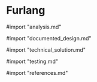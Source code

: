 # Furlang

#import "analysis.md"

#import "documented_design.md"

#import "technical_solution.md"

#import "testing.md"

#import "references.md"